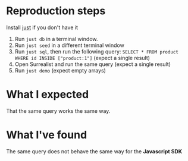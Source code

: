 # Reproduction steps

Install [just](https://github.com/casey/just) if you don't have it

1. Run `just db` in a terminal window.
2. Run `just seed` in a different terminal window
3. Run `just sql`, then run the following query:
   `SELECT * FROM product WHERE id INSIDE ["product:1"]` (expect a single result)
4. Open Surrealist and run the same query (expect a single result)
5. Run `just demo` (expect empty arrays)

# What I expected

That the same query works the same way.

# What I've found

The same query does not behave the same way for the **Javascript SDK**

